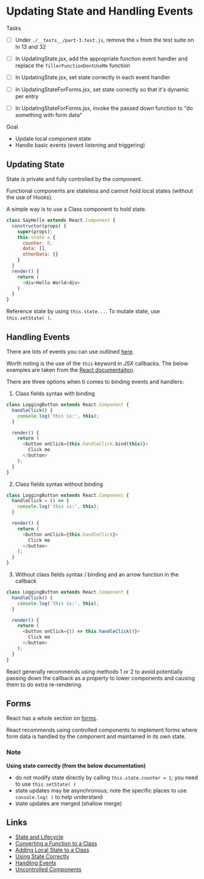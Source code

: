 # Updating State and Handling Events

Tasks
- [ ] Under `./__tests__/part-3.test.js`, remove the `x` from the test suite on ln 13 and 32
- [ ] In UpdatingState.jsx, add the appropriate function event handler and replace the `fillerFunctionDontUseMe` function
- [ ] In UpdatingState.jsx, set state correctly in each event handler
- [ ] In UpdatingStateForForms.jsx, set state correctly so that it's dynamic per entry
- [ ] In UpdatingStateForForms.jsx, invoke the passed down function to "do something with form data"


Goal
* Update local component state
* Handle basic events (event listening and triggering)


## Updating State
State is private and fully controlled by the component.

Functional components are stateless and cannot hold local states (without the use of Hooks).

A simple way is to use a Class component to hold state.

```javascript
class SayHello extends React.Component {
  constructor(props) {
    super(props);
    this.state = {
      counter: 0,
      data: [],
      otherData: {}
    }
  }
  render() {
    return (
      <div>Hello World<div>
    )
  }
}
```

Reference state by using `this.state...`. To mutate state, use `this.setState( )`.


## Handling Events
There are lots of events you can use outlined [here](https://reactjs.org/docs/events.html).

Worth noting is the use of the `this` keyword in JSX callbacks. The below examples are taken from the [React documentaiton](https://reactjs.org/docs/handling-events.html).

There are three options when ti comes to binding events and handlers:

1. Class fields syntax with binding
```javascript
class LoggingButton extends React.Component {
  handleClick() {
    console.log('this is:', this);
  }

  render() {
    return (
      <button onClick={this.handleClick.bind(this)}>
        Click me
      </button>
    );
  }
}
```

2. Class fields syntax without binding
```javascript
class LoggingButton extends React.Component {
  handleClick = () => {
    console.log('this is:', this);
  }

  render() {
    return (
      <button onClick={this.handleClick}>
        Click me
      </button>
    );
  }
}
```

3. Without class fields syntax / binding and an arrow function in the callback
```javascript
class LoggingButton extends React.Component {
  handleClick() {
    console.log('this is:', this);
  }

  render() {
    return (
      <button onClick={() => this.handleClick()}>
        Click me
      </button>
    );
  }
}
```

React generally recommends using methods 1 or 2 to avoid potentially passing down the callback as a property to lower components and causing them to do extra re-rendering.


## Forms
React has a whole section on [forms](https://reactjs.org/docs/forms.html).

React recommends using controlled components to implement forms where form data is handled by the component and maintained in its own state.



### Note
**Using state correctly (from the below documentation)**
* do not modify state directly by calling `this.state.counter = 1`; you need to use `this.setState( )`
* state updates may be asynchronous; note the specific places to use `console.log( )` to help understand
* state updates are merged (shallow merge)


## Links
- [State and Lifecycle](https://reactjs.org/docs/state-and-lifecycle.html#converting-a-function-to-a-class)
- [Converting a Function to a Class](https://reactjs.org/docs/state-and-lifecycle.html#converting-a-function-to-a-class)
- [Adding Local State to a Class](https://reactjs.org/docs/state-and-lifecycle.html#converting-a-function-to-a-class)
- [Using State Correctly](https://reactjs.org/docs/state-and-lifecycle.html#converting-a-function-to-a-class)
- [Handling Events](https://reactjs.org/docs/handling-events.html)
- [Uncontrolled Components](https://reactjs.org/docs/uncontrolled-components.html)
